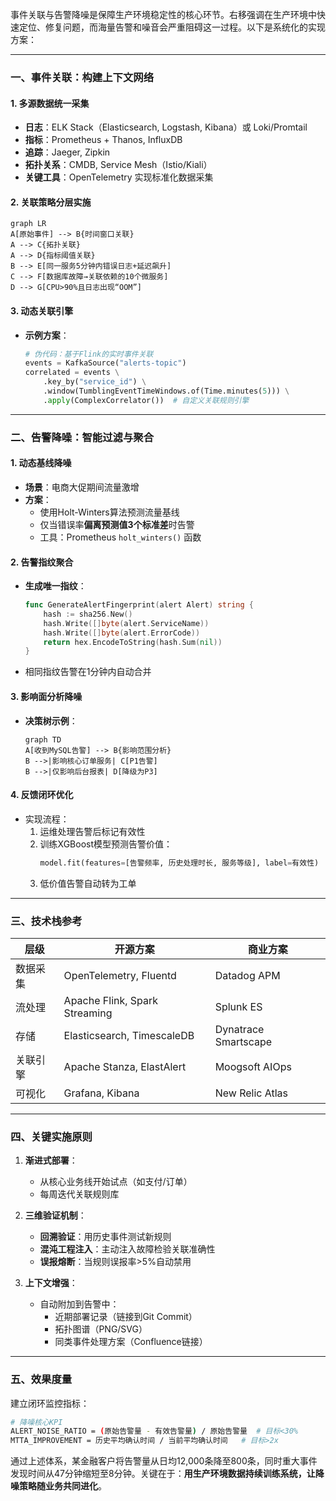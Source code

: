 事件关联与告警降噪是保障生产环境稳定性的核心环节。右移强调在生产环境中快速定位、修复问题，而海量告警和噪音会严重阻碍这一过程。以下是系统化的实现方案：

---

### **一、事件关联：构建上下文网络**
#### 1. **多源数据统一采集**
   - **日志**：ELK Stack（Elasticsearch, Logstash, Kibana）或 Loki/Promtail
   - **指标**：Prometheus + Thanos, InfluxDB
   - **追踪**：Jaeger, Zipkin
   - **拓扑关系**：CMDB, Service Mesh（Istio/Kiali）
   - **关键工具**：OpenTelemetry 实现标准化数据采集

#### 2. **关联策略分层实施**
   ```mermaid
   graph LR
   A[原始事件] --> B{时间窗口关联}
   A --> C{拓扑关联}
   A --> D{指标阈值关联}
   B --> E[同一服务5分钟内错误日志+延迟飙升]
   C --> F[数据库故障→关联依赖的10个微服务]
   D --> G[CPU>90%且日志出现“OOM”]
   ```

#### 3. **动态关联引擎**
   - **示例方案**：
     ```python
     # 伪代码：基于Flink的实时事件关联
     events = KafkaSource("alerts-topic")
     correlated = events \
         .key_by("service_id") \
         .window(TumblingEventTimeWindows.of(Time.minutes(5))) \
         .apply(ComplexCorrelator())  # 自定义关联规则引擎
     ```

---

### **二、告警降噪：智能过滤与聚合**
#### 1. **动态基线降噪**
   - **场景**：电商大促期间流量激增
   - **方案**：
     - 使用Holt-Winters算法预测流量基线
     - 仅当错误率**偏离预测值3个标准差**时告警
     - 工具：Prometheus `holt_winters()` 函数

#### 2. **告警指纹聚合**
   - **生成唯一指纹**：
     ```go
     func GenerateAlertFingerprint(alert Alert) string {
         hash := sha256.New()
         hash.Write([]byte(alert.ServiceName))
         hash.Write([]byte(alert.ErrorCode))
         return hex.EncodeToString(hash.Sum(nil))
     }
     ```
   - 相同指纹告警在1分钟内自动合并

#### 3. **影响面分析降噪**
   - **决策树示例**：
     ```mermaid
     graph TD
     A[收到MySQL告警] --> B{影响范围分析}
     B -->|影响核心订单服务| C[P1告警]
     B -->|仅影响后台报表| D[降级为P3]
     ```

#### 4. **反馈闭环优化**
   - 实现流程：
     1. 运维处理告警后标记有效性
     2. 训练XGBoost模型预测告警价值：
        ```python
        model.fit(features=[告警频率, 历史处理时长, 服务等级], label=有效性)
        ```
     3. 低价值告警自动转为工单

---

### **三、技术栈参考**
| **层级** | **开源方案**                  | **商业方案**         |
| -------- | ----------------------------- | -------------------- |
| 数据采集 | OpenTelemetry, Fluentd        | Datadog APM          |
| 流处理   | Apache Flink, Spark Streaming | Splunk ES            |
| 存储     | Elasticsearch, TimescaleDB    | Dynatrace Smartscape |
| 关联引擎 | Apache Stanza, ElastAlert     | Moogsoft AIOps       |
| 可视化   | Grafana, Kibana               | New Relic Atlas      |

---

### **四、关键实施原则**
1. **渐进式部署**：
   - 从核心业务线开始试点（如支付/订单）
   - 每周迭代关联规则库
   
2. **三维验证机制**：
   - **回溯验证**：用历史事件测试新规则
   - **混沌工程注入**：主动注入故障检验关联准确性
   - **误报熔断**：当规则误报率>5%自动禁用

3. **上下文增强**：
   - 自动附加到告警中：
     - 近期部署记录（链接到Git Commit）
     - 拓扑图谱（PNG/SVG）
     - 同类事件处理方案（Confluence链接）

---

### **五、效果度量**
建立闭环监控指标：
```bash
# 降噪核心KPI
ALERT_NOISE_RATIO = (原始告警量 - 有效告警量) / 原始告警量  # 目标<30%
MTTA_IMPROVEMENT = 历史平均确认时间 / 当前平均确认时间   # 目标>2x
```

通过上述体系，某金融客户将告警量从日均12,000条降至800条，同时重大事件发现时间从47分钟缩短至8分钟。关键在于：**用生产环境数据持续训练系统，让降噪策略随业务共同进化**。